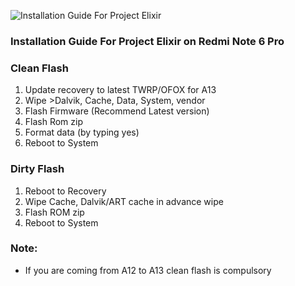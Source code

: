 ![Installation Guide For Project Elixir](https://i.imgur.com/3UmK6nS.png "Installation")

### Installation Guide For Project Elixir on Redmi Note 6 Pro

### Clean Flash
1. Update recovery to latest TWRP/OFOX for A13
2. Wipe >Dalvik, Cache, Data, System, vendor
3. Flash Firmware (Recommend Latest version)
4. Flash Rom zip
5. Format data (by typing yes)
6. Reboot to System

### Dirty Flash
1. Reboot to Recovery
2. Wipe Cache, Dalvik/ART cache in advance wipe
3. Flash ROM zip
4. Reboot to System

### Note: 
- If you are coming from A12 to A13 clean flash is compulsory

